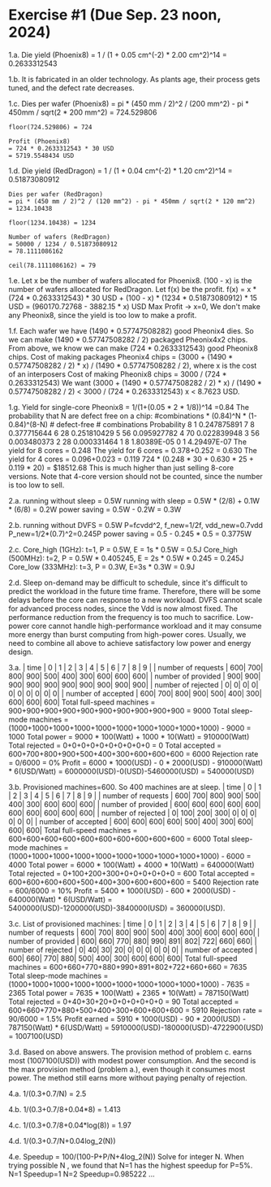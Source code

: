# Exercise #1 (Due Sep. 23 noon, 2024)

1.a.
    Die yield (Phoenix8)
    = 1 / (1 + 0.05 cm^(-2) * 2.00 cm^2)^14
    = 0.2633312543

1.b.
    It is fabricated in an older technology. As plants age, their process gets tuned, and the defect rate decreases.

1.c.
    Dies per wafer (Phoenix8)
    = pi * (450 mm / 2)^2 / (200 mm^2) - pi * 450mm / sqrt(2 * 200 mm^2)
    = 724.529806

    floor(724.529806) = 724

    Profit (Phoenix8)
    = 724 * 0.2633312543 * 30 USD
    = 5719.5548434 USD

1.d.
    Die yield (RedDragon)
    = 1 / (1 + 0.04 cm^(-2) * 1.20 cm^2)^14
    = 0.51873080912

    Dies per wafer (RedDragon)
    = pi * (450 mm / 2)^2 / (120 mm^2) - pi * 450mm / sqrt(2 * 120 mm^2)
    = 1234.10438

    floor(1234.10438) = 1234

    Number of wafers (RedDragon)
    = 50000 / 1234 / 0.51873080912
    = 78.1111086162

    ceil(78.1111086162) = 79

1.e.
    Let x be the number of wafers allocated for Phoenix8.
    (100 - x) is the number of wafers allocated for RedDragon.
    Let f(x) be the profit.
    f(x) = x * (724 * 0.2633312543) * 30 USD + (100 - x) * (1234 * 0.51873080912) * 15 USD
         = (960170.72768 - 3882.15 * x) USD
    Max Profit -> x=0, We don't make any Pheonix8, since the yield is too low to make a profit.

1.f.
    Each wafer we have (1490 * 0.57747508282) good Pheonix4 dies.
    So we can make (1490 * 0.57747508282 / 2) packaged Pheonix4x2 chips.
    From above, we know we can make (724 * 0.2633312543) good Pheonix8 chips.
    Cost of making packages Pheonix4 chips = (3000 + (1490 * 0.57747508282 / 2) * x) / (1490 * 0.57747508282 / 2), where x is the cost of an interposers
    Cost of making Pheonix8 chips = 3000 / (724 * 0.2633312543)
    We want (3000 + (1490 * 0.57747508282 / 2) * x) / (1490 * 0.57747508282 / 2) < 3000 / (724 * 0.2633312543)
    x < 8.7623 USD.

1.g.
    Yield for single-core Pheonix8 = 1/(1+(0.05 * 2 * 1/8))^14 =0.84
    The probability that N are defect free on a chip: #combinations * (0.84)^N * (1-0.84)^(8-N)
    # defect-free # combinations Probability
    8	1	0.247875891
    7	8	0.377715644
    6	28	0.251810429
    5	56	0.095927782
    4	70	0.022839948
    3	56	0.003480373
    2	28	0.000331464
    1	8	1.80389E-05
    0	1	4.29497E-07
    The yield for 8 cores = 0.248
    The yield for 6 cores = 0.378+0.252 = 0.630
    The yield for 4 cores = 0.096+0.023 = 0.119
    724 * (0.248 * 30 + 0.630 * 25 + 0.119 * 20) = $18512.68
    This is much higher than just selling 8-core versions.
    Note that 4-core version should not be counted, since the number is too low to sell.

2.a.
    running without sleep = 0.5W
    running with sleep = 0.5W * (2/8) + 0.1W * (6/8) = 0.2W
    power saving = 0.5W - 0.2W = 0.3W

2.b.
    running without DVFS = 0.5W
    P=f*c*vdd^2, f_new=1/2f, vdd_new=0.7vdd
    P_new=1/2*(0.7)^2=0.245P
    power saving = 0.5 - 0.245 * 0.5 = 0.3775W

2.c.
    Core_high (1GHz): t=1, P = 0.5W, E = 1s * 0.5W = 0.5J
    Core_high (500MHz): t=2, P = 0.5W * 0.405245, E = 2s * 0.5W * 0.245 = 0.245J
    Core_low (333MHz): t=3, P = 0.3W, E=3s * 0.3W = 0.9J

2.d.
    Sleep on-demand may be difficult to schedule, since it's difficult
    to predict the workload in the future time frame. Therefore, there
    will be some delays before the core can response to a new workload.
    DVFS cannot scale for advanced process nodes, since the Vdd is now
    almost fixed. The performance reduction from the frequency is too
    much to sacrifice.
    Low-power core cannot handle high-performance workload and it may
    consume more energy than burst computing from high-power cores.
    Usually, we need to combine all above to achieve satisfactory low
    power and energy design.

3.a.
    | time               | 0  | 1  | 2  | 3  | 4  | 5  | 6  | 7  | 8  | 9  |
    | number of requests | 600| 700| 800| 900| 500| 400| 300| 600| 600| 600|
    | number of provided | 900| 900| 900| 900| 900| 900| 900| 900| 900| 900|
    | number of rejected |   0|   0|   0|   0|   0|   0|   0|   0|   0|   0|
    | number of accepted | 600| 700| 800| 900| 500| 400| 300| 600| 600| 600|
    Total full-speed machines = 900+900+900+900+900+900+900+900+900+900 = 9000
    Total sleep-mode machines = (1000+1000+1000+1000+1000+1000+1000+1000+1000+1000) - 9000 = 1000
    Total power = 9000 * 100(Watt) + 1000 * 10(Watt) = 910000(Watt)
    Total rejected = 0+0+0+0+0+0+0+0+0+0 = 0
    Total accepted = 600+700+800+900+500+400+300+600+600+600 = 6000
    Rejection rate = 0/6000 = 0%
    Profit = 6000 * 1000(USD) - 0 * 2000(USD) - 910000(Watt) * 6(USD/Watt) = 6000000(USD)-0(USD)-5460000(USD) = 540000(USD)

3.b.
    Provisioned machines=600. So 400 machines are at sleep.
    | time               | 0  | 1  | 2  | 3  | 4  | 5  | 6  | 7  | 8  | 9  |
    | number of requests | 600| 700| 800| 900| 500| 400| 300| 600| 600| 600|
    | number of provided | 600| 600| 600| 600| 600| 600| 600| 600| 600| 600|
    | number of rejected |   0| 100| 200| 300|   0|   0|   0|   0|   0|   0|
    | number of accepted | 600| 600| 600| 600| 500| 400| 300| 600| 600| 600|
    Total full-speed machines = 600+600+600+600+600+600+600+600+600+600 = 6000
    Total sleep-mode machines = (1000+1000+1000+1000+1000+1000+1000+1000+1000+1000) - 6000 = 4000
    Total power = 6000 * 100(Watt) + 4000 * 10(Watt) = 640000(Watt)
    Total rejected = 0+100+200+300+0+0+0+0+0+0 = 600
    Total accepted = 600+600+600+600+500+400+300+600+600+600 = 5400
    Rejection rate = 600/6000 = 10%
    Profit = 5400 * 1000(USD) - 600 * 2000(USD) - 640000(Watt) * 6(USD/Watt) = 5400000(USD)-1200000(USD)-3840000(USD) = 360000(USD).

3.c.
    List of provisioned machines:
    | time               | 0  | 1  | 2  | 3  | 4  | 5  | 6  | 7  | 8  | 9  |
    | number of requests | 600| 700| 800| 900| 500| 400| 300| 600| 600| 600|
    | number of provided | 600| 660| 770| 880| 990| 891| 802| 722| 660| 660|
    | number of rejected |   0|  40|  30|  20|   0|   0|   0|   0|   0|   0|
    | number of accepted | 600| 660| 770| 880| 500| 400| 300| 600| 600| 600|
    Total full-speed machines = 600+660+770+880+990+891+802+722+660+660 = 7635
    Total sleep-mode machines = (1000+1000+1000+1000+1000+1000+1000+1000+1000+1000) - 7635 = 2365
    Total power = 7635 * 100(Watt) + 2365 * 10(Watt) = 787150(Watt)
    Total rejected = 0+40+30+20+0+0+0+0+0+0 = 90
    Total accepted = 600+660+770+880+500+400+300+600+600+600 = 5910
    Rejection rate = 90/6000 = 1.5%
    Profit earned = 5910 * 1000(USD) - 90 * 2000(USD) - 787150(Watt) * 6(USD/Watt) = 5910000(USD)-180000(USD)-4722900(USD) = 1007100(USD)

3.d.
    Based on above answers. The provision method of problem c. earns most (1007100(USD)) with modest power consumption.
    And the second is the max provision method (problem a.), even though it consumes most power.
    The method still earns more without paying penalty of rejection.

4.a.
    1/(0.3+0.7/N) = 2.5

4.b.
    1/(0.3+0.7/8+0.04*8) = 1.413

4.c.
    1/(0.3+0.7/8+0.04*log(8)) = 1.97

4.d.
    1/(0.3+0.7/N+0.04log_2(N))

4.e.
    Speedup = 100/(100-P+P/N+4log_2(N))
    Solve for integer N.
    When trying possible N , we found that N=1 has the highest speedup for P=5%.
    N=1 Speedup=1
    N=2 Speedup=0.985222
    ...
    

